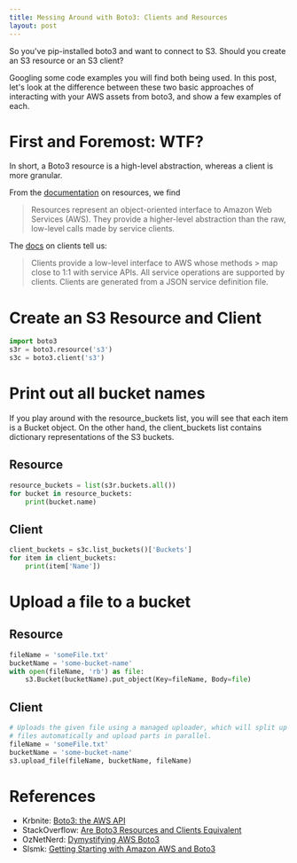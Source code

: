 ```yaml
---
title: Messing Around with Boto3: Clients and Resources
layout: post
---
```

So you've pip-installed boto3 and want to connect to S3.  Should you create an S3 resource or an S3 client?  

Googling some code examples you will find both being used.  In this post, let's look at the difference between
these two basic approaches of interacting with your AWS assets from boto3, and show a few examples of each.

# First and Foremost: WTF?
In short, a Boto3 resource is a high-level abstraction, whereas a client is more granular.

From the [documentation](http://boto3.readthedocs.io/en/latest/guide/resources.html) on resources, we find
> Resources represent an object-oriented interface to Amazon Web Services (AWS). They provide 
> a higher-level abstraction than the raw, low-level calls made by service clients. 

The [docs](http://boto3.readthedocs.io/en/latest/guide/clients.html) on clients tell us:
> Clients provide a low-level interface to AWS whose methods > map close to 1:1 with 
> service APIs. All service operations are supported by clients. Clients are generated 
> from a JSON service definition file.

# Create an S3 Resource and Client
```python
import boto3
s3r = boto3.resource('s3')
s3c = boto3.client('s3')

```

# Print out all bucket names
If you play around with the resource_buckets list, you will see that each item is a Bucket
object. On the other hand, the client_buckets list contains dictionary representations of 
the S3 buckets.

## Resource
```python
resource_buckets = list(s3r.buckets.all())
for bucket in resource_buckets:
    print(bucket.name)
```

## Client
```python
client_buckets = s3c.list_buckets()['Buckets']
for item in client_buckets: 
    print(item['Name'])
```


# Upload a file to a bucket
## Resource
```python
fileName = 'someFile.txt'
bucketName = 'some-bucket-name'
with open(fileName, 'rb') as file:
    s3.Bucket(bucketName).put_object(Key=fileName, Body=file)
```

## Client
```python
# Uploads the given file using a managed uploader, which will split up large
# files automatically and upload parts in parallel.
fileName = 'someFile.txt'
bucketName = 'some-bucket-name'
s3.upload_file(fileName, bucketName, fileName)
```

# References
* Krbnite: [Boto3: the AWS API](https://krbnite.github.io/Boto3-the-AWS-API/)
* StackOverflow: [Are Boto3 Resources and Clients Equivalent](https://stackoverflow.com/questions/38670372/are-boto3-resources-and-clients-equivalent-when-use-one-or-other)
* OzNetNerd: [Dymystifying AWS Boto3](http://www.oznetnerd.com/python-demystifying-aws-boto3/)
* Slsmk: [Getting Starting with Amazon AWS and Boto3](http://www.slsmk.com/getting-started-with-amazon-aws-and-boto3/)
